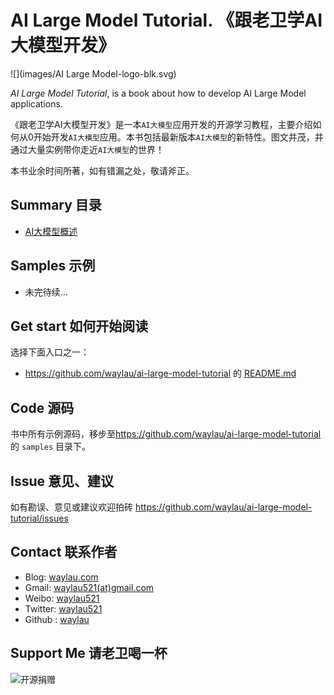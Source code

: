 # AI Large Model Tutorial. 《跟老卫学AI大模型开发》

![](images/AI Large Model-logo-blk.svg)

*AI Large Model Tutorial*, is a book about how to develop AI Large Model applications.



《跟老卫学AI大模型开发》是一本`AI大模型`应用开发的开源学习教程，主要介绍如何从0开始开发`AI大模型`应用。本书包括最新版本`AI大模型`的新特性。图文并茂，并通过大量实例带你走近`AI大模型`的世界！

本书业余时间所著，如有错漏之处，敬请斧正。

## Summary 目录

* [AI大模型概述](https://waylau.com/overview-of-ai-large-models/)

## Samples 示例


* 未完待续...



## Get start 如何开始阅读

选择下面入口之一：

* <https://github.com/waylau/ai-large-model-tutorial> 的 [README.md](https://github.com/waylau/ai-large-model-tutorial/blob/master/README.md) 


## Code 源码

书中所有示例源码，移步至<https://github.com/waylau/ai-large-model-tutorial>的 `samples` 目录下。



## Issue 意见、建议

如有勘误、意见或建议欢迎拍砖 <https://github.com/waylau/ai-large-model-tutorial/issues>

## Contact 联系作者

* Blog: [waylau.com](http://waylau.com)
* Gmail: [waylau521(at)gmail.com](mailto:waylau521@gmail.com)
* Weibo: [waylau521](http://weibo.com/waylau521)
* Twitter: [waylau521](https://twitter.com/waylau521)
* Github : [waylau](https://github.com/waylau)

## Support Me 请老卫喝一杯

![开源捐赠](https://waylau.com/images/showmethemoney-sm.jpg)


